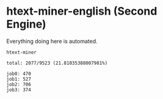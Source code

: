 # htext-miner-english (Second Engine)

Everything doing here is automated.

```
htext-miner

total: 2077/9523 (21.81035388007981%)

job0: 470
job1: 527
job2: 706
job3: 374
```
